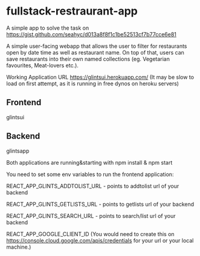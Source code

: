 # fullstack-restraurant-app

A simple app to solve the task on https://gist.github.com/seahyc/d013a8f8f1c1be52513cf7b77cce6e81

A simple user-facing webapp that allows the user to filter for restaurants open by date time as well as restaurant name.
On top of that, users can save restaurants into their own named collections (eg. Vegetarian favourites, Meat-lovers etc.). 

Working Application URL https://glintsui.herokuapp.com/  (It may be slow to load on first attempt, as it is running in free dynos on heroku servers)

## Frontend
glintsui

## Backend
glintsapp

Both applications are running&starting with npm install & npm start

You need to set some env variables to run the frontend application:

REACT_APP_GLINTS_ADDTOLIST_URL - points to addtolist url of your backend

REACT_APP_GLINTS_GETLISTS_URL  - points to getlists url of your backend

REACT_APP_GLINTS_SEARCH_URL - points to search/list url of your backend

REACT_APP_GOOGLE_CLIENT_ID (You would need to create this on https://console.cloud.google.com/apis/credentials for your url or your local machine.)

